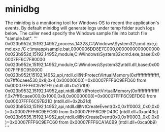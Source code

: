 # minidbg

The minidbg is a monitoring tool for Windows OS to record the application's events.
By default minidbg will generate logs under temp folder such logs below.
The caller need specify the Windows sample file into batch file "sample.bat".
'''
0x023b952d,15192,14952,process,14328,C:\Windows\System32\cmd.exe,cmd.exe /C c:\myapp\sample.bat,0000006DD8E7C000,0000000000000000
0x023b952d,15192,14952,module,C:\Windows\System32\cmd.exe,base:0x00007FF6C7F80000
0x023b952e,15192,14952,module,C:\Windows\System32\ntdll.dll,base:0x00007FFF6C950000
0x023b952f,15192,14952,api,ntdll.dll!NtProtectVirtualMemory(0xffffffffffffffff,0x7fff6caee530,0x8,0x4,0x00000000)=0x00007FFF6C9EFD60 from 0x00007FFF6C97B1F9 (ntdll.dll+0x2b1f9)
0x023b9532,15192,14952,api,ntdll.dll!NtProtectVirtualMemory(0xffffffffffffffff,0x7fff6caee000,0x1000,0x8,0x00000008)=0x00007FFF6C9EFD60 from 0x00007FFF6C97B21D (ntdll.dll+0x2b21d)
0x023b9533,15192,14952,api,ntdll.dll!NtCreateEvent(0x0,0x1f0003,,0x0,0x0)=0x00007FFF6C9EFC60 from 0x00007FFF6C9FD43C (ntdll.dll+0xad43c)
0x023b9535,15192,14952,api,ntdll.dll!NtCreateEvent(0x0,0x1f0003,,0x0,0x0)=0x00007FFF6C9EFC60 from 0x00007FFF6CA1A0B9 (ntdll.dll+0xca0b9)
'''
